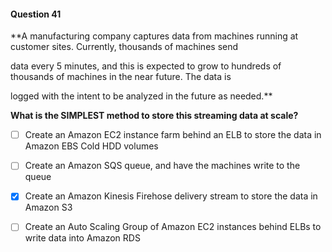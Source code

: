 #### Question  41


**A manufacturing company captures data from machines running at customer sites. Currently, thousands of machines send

data every 5 minutes, and this is expected to grow to hundreds of thousands of machines in the near future. The data is

logged with the intent to be analyzed in the future as needed.**


**What is the SIMPLEST method to store this streaming data at scale?**


- [ ] Create an Amazon EC2 instance farm behind an ELB to store the data in Amazon EBS Cold HDD volumes


- [ ] Create an Amazon SQS queue, and have the machines write to the queue


- [x] Create an Amazon Kinesis Firehose delivery stream to store the data in Amazon S3


- [ ] Create an Auto Scaling Group of Amazon EC2 instances behind ELBs to write data into Amazon RDS

